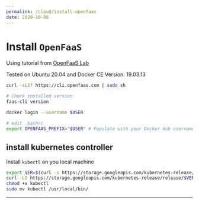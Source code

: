 ```yaml
---
permalink: /cloud/install-openfaas
date: 2020-10-06
---
```


Install `OpenFaaS`
=====

Using tutorial from [OpenFaaS Lab](https://github.com/openfaas/workshop/blob/master/lab1.md)

Tested on Ubuntu 20.04 and Docker CE Version: 19.03.13

```bash
curl -sLSf https://cli.openfaas.com | sudo sh

# Check installed version
faas-cli version

docker login --username $USER

# edit .bashrc
export OPENFAAS_PREFIX="$USER" # Populate with your Docker Hub username

```

## install kubernetes controller

Install `kubectl` on you local machine

```bash
export VER=$(curl -s https://storage.googleapis.com/kubernetes-release/release/stable.txt)
curl -LO https://storage.googleapis.com/kubernetes-release/release/$VER/bin/linux/amd64/kubectl
chmod +x kubectl
sudo mv kubectl /usr/local/bin/
```

----
